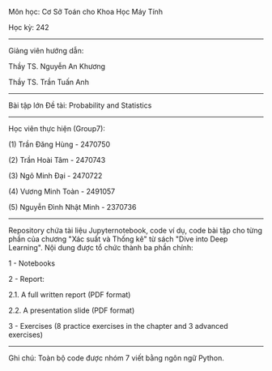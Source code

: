 Môn học: Cơ Sở Toán cho Khoa Học Máy Tính

Học kỳ: 242

---

Giảng viên hướng dẫn:

Thầy TS. Nguyễn An Khương

Thầy TS. Trần Tuấn Anh

---
Bài tập lớn
Đề tài: Probability and Statistics

---

Học viên thực hiện (Group7):

(1) Trần Đăng Hùng - 2470750

(2) Trần Hoài Tâm - 2470743

(3) Ngô Minh Đại - 2470722

(4) Vương Minh Toàn - 2491057

(5) Nguyễn Đình Nhật Minh - 2370736



---

Repository chứa tài liệu Jupyternotebook, code ví dụ, code bài tập cho từng phần của chương "Xác suất và Thống kê" từ sách "Dive into Deep Learning". Nội dung được tổ chức thành ba phần chính:

1 - Notebooks

2 - Report:

2.1. A full written report (PDF format)

2.2. A presentation slide (PDF format)

3 - Exercises (8 practice exercises in the chapter and 3 advanced exercises)

---

Ghi chú: Toàn bộ code được nhóm 7 viết bằng ngôn ngữ Python.



